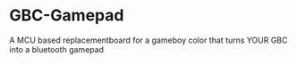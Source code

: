 # GBC-Gamepad
A MCU based replacementboard for a gameboy color that turns YOUR GBC into a bluetooth gamepad
